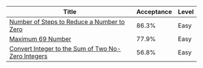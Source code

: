 | Title                                                                                                                                  | Acceptance   | Level   |
|----------------------------------------------------------------------------------------------------------------------------------------|--------------|---------|
| [Number of Steps to Reduce a Number to Zero](https://leetcode.com/problems/number-of-steps-to-reduce-a-number-to-zero)                 | 86.3%        | Easy    |
| [Maximum 69 Number](https://leetcode.com/problems/maximum-69-number)                                                                   | 77.9%        | Easy    |
| [Convert Integer to the Sum of Two No-Zero Integers](https://leetcode.com/problems/convert-integer-to-the-sum-of-two-no-zero-integers) | 56.8%        | Easy    |